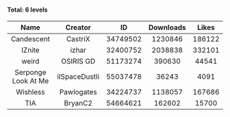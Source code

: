 #### Total: 6 levels

| Name | Creator | ID | Downloads | Likes |
|:---:|:---:|:---:|:---:|:---:|
| Candescent | CastriX | 34749502 | 1230846 | 186122
| IZnite | izhar | 32400752 | 2038838 | 332101
| weird | OSIRIS GD | 51173274 | 390630 | 44541
| Serponge Look At Me | iISpaceDustIi | 55037478 | 36243 | 4091
| Wishless | Pawlogates | 34224737 | 1138057 | 167686
|  TIA | BryanC2 | 54664621 | 162602 | 15700
